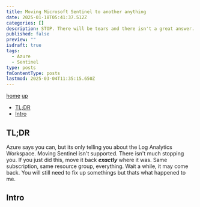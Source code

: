 ```yaml
---
title: Moving Microsoft Sentinel to another anything
date: 2025-01-18T05:41:37.512Z
categories: []
description: STOP. There will be tears and there isn't a great answer. Read this for bad ideas
published: false
preview: ""
isdraft: true
tags:
  - Azure
  - Sentinel
type: posts
fmContentType: posts
lastmod: 2025-03-04T11:35:15.650Z
---
```


[home](/) [up](./)
<!--- cSpell:disable --->
* [TL;DR](#tldr)
* [Intro](#intro)
<!--- cSpell:enable --->
## TL;DR

Azure says you can, but its only telling you about the Log Analytics Workspace. Moving Sentinel isn't supported. There isn't much stopping you.
If you just did this, move it back ***exactly*** where it was. Same subscription, same resource group, everything.
Wait a while, it may come back. You will still need to fix up somethings but thats what happened to me.

## Intro

